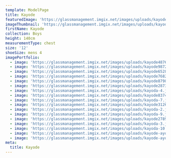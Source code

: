 ```yaml
---
template: ModelPage
title: Kayode
featuredImage: 'https://glassmanagement.imgix.net/images/uploads/kayode31263782441111111.jpg'
imageThumbnail: 'https://glassmanagement.imgix.net/images/uploads/kayode87989432.jpg'
firstName: Kayode
collection: Boys
height: 140cm
measurementType: chest
size: '12'
shoeSize: mens 4
imagePortfolio:
  - image: 'https://glassmanagement.imgix.net/images/uploads/kayode487639.jpg'
  - image: 'https://glassmanagement.imgix.net/images/uploads/kayode9872487.jpg'
  - image: 'https://glassmanagement.imgix.net/images/uploads/kayode652873901.jpg'
  - image: 'https://glassmanagement.imgix.net/images/uploads/kayode76823490.jpg'
  - image: 'https://glassmanagement.imgix.net/images/uploads/kayode87989432.jpg'
  - image: 'https://glassmanagement.imgix.net/images/uploads/kayode287348732.jpg'
  - image: 'https://glassmanagement.imgix.net/images/uploads/kayoda-4.jpg'
  - image: 'https://glassmanagement.imgix.net/images/uploads/kayode837429.jpg'
  - image: 'https://glassmanagement.imgix.net/images/uploads/kayoda-7.jpg'
  - image: 'https://glassmanagement.imgix.net/images/uploads/kayode3126378244.jpg'
  - image: 'https://glassmanagement.imgix.net/images/uploads/kayoda-2.jpg'
  - image: 'https://glassmanagement.imgix.net/images/uploads/kayoda-9.jpg'
  - image: 'https://glassmanagement.imgix.net/images/uploads/kayode278934.jpg'
  - image: 'https://glassmanagement.imgix.net/images/uploads/kayoda-3.jpg'
  - image: 'https://glassmanagement.imgix.net/images/uploads/kayoda-10.jpg'
  - image: 'https://glassmanagement.imgix.net/images/uploads/kayode-ayo982734.jpg'
  - image: 'https://glassmanagement.imgix.net/images/uploads/kayode-ayo897324.jpg'
meta:
  title: Kayode
---
```


